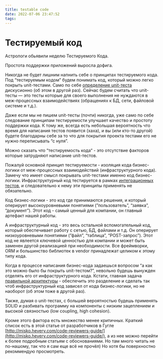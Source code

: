 ```yaml
---
title: testable code
date: 2022-07-06 23:47:52
tags:
---
```


# Тестируемый код

Астрологи обьявили неделю Тестируемого Кода.

Простота поддержки приложений выросла дофига.

Никогда не будет лишним напнить себе о принципах тестируемого кода. Под “тестируемым кодом” будем понимать код, который можно легко покрыть unit-тестами. Само по себе [определение unit-теста](https://www.notion.so/unit-8e41b98d53284531930883e409e78a36) дискусионно (об этом в другой раз). Сейчас будем считать что unit-тесты — это тесты которые для своего выполнения не нуждаются в меж-процессных взаимодействиях (обращениях к БД, сети, файловой системе и т.д.). 

Даже если мы не пишем unit-тесты (почти) никогда, уже само по себе следование принципам тестируемости улучшает качество и простоту поддержки кода. К тому же, всегда есть небольшая вероятность что время для написания тестов появится (хаха), и вы (или кто-то другой) будете благодарны себе за то что для покрытия проекта тестами его не нужно переписывать “с нуля”.

Можно сказать что “тестируемость кода“ - это отсутствие факторов которые затрудняют написание unit-тестов. 

Пожалуй основной принцип тестируемости - изоляция кода бизнес-логики от меж-процессных взаимодействий (инфраструктурного кода). Замечу что имеет смысл покрывать unit-тестами именно код бизнес-логики. Инфраструктурный код тестируется в рамках [интеграционных тестов](https://www.notion.so/44b9e17db8844fbdbae6cc71ac56e77a), и следовательно к нему эти принципы применять не обязательно. 

Код бизнес-логики - это код где принимаются решения, и который оперирует высокоуровневыми понятиями (”пользователь”, “заявка”, “документ”). Этот код - самый ценный для компании, он главный артефакт нашей работы.

А инфраструктурный код - это весь остальной вспомогательный код, который обеспечивает работу с сетью, БД, файлами и т.д. Он оперирует низкоуровневыми понятиями (”файл”, “таблица”, “POST-запрос”). Этот код не явлеется ключевой ценностью для компании и может быть заменен другой реализацией при необходимости. Все фреймворки, ORM и большинство библиотек в vendor принадлежат целиком к этому типу кода.

Когда в процессе написания бизнес-кода задаешься вопросом “а как это можно было бы покрыть unit-тестом?”, невольно будешь вынужден отделять его от инфраструктурного кода. Кстати, главная задача [правильной архитектуры](https://www.notion.so/7c230ce381a6488a8b389f12d560d72f) - обеспечить это разделение и сделать так чтоб инфраструктурный код зависел от кода бизнес-логики, но не наоборот (об этом тоже в другой раз).

Также, думая о unit-тестах, с большей вероятностью будешь применять SOLID и разбивать программу на компоненты с низким зацеплением и высокой связностью (low coupling, high cohesion).

Кроме этого фактора есть множество менее критичных. Краткий список есть в этой статье от разработчиков в Гугле [http://misko.hevery.com/code-reviewers-guide/](http://misko.hevery.com/code-reviewers-guide/), а из нее можно перейти к более подробным статьям с обоснованиями. Но там много читать не по-нашому, так что я сам еще всё не прочёл) Но хотя бы поверхностно рекоммендую просмотреть.
